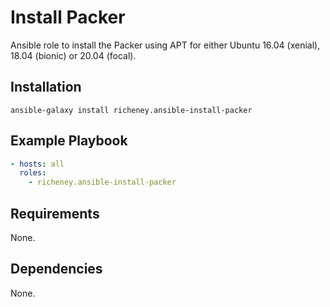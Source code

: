 # Install Packer

Ansible role to install the Packer using APT for either Ubuntu 16.04 (xenial), 18.04 (bionic) or 20.04 (focal).

## Installation

`ansible-galaxy install richeney.ansible-install-packer`

## Example Playbook

```yaml
- hosts: all
  roles:
    - richeney.ansible-install-packer
```

## Requirements

None.

## Dependencies

None.
